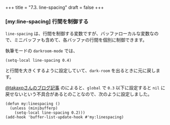 +++
title = "7.3. line-spacing"
draft = false
+++
### [my:line-spacing] 行間を制御する

`line-spacing` は、行間を制御する変数ですが、バッファローカルな変数なので、ミニバッファも含めて、各バッファの行間を個別に制御できます。

執筆モードの `darkroom-mode` では、

```elisp
(setq-local line-spacing 0.4)
```
と行間を大きくするように設定していて、`dark-room` を出るときに元に戻します。

[@takaxpさんのブログ記事](https://pxaka.tokyo/blog/2019/emacs-buffer-list-update-hook/) のによると、`global` で `0.3` 以下に設定すると 
`nil` に戻せないという不具合があるとのことなので、次のように設定しました。

```elisp
(defun my:linespacing ()
  (unless (minibufferp)
    (setq-local line-spacing 0.2)))
(add-hook 'buffer-list-update-hook #'my:linespacing)
```

